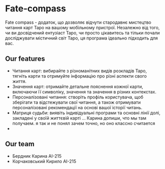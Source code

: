 # Fate-compass

Fate compass - додаток, що дозволяє відчути стародавнє мистецтво читання карт Таро на вашому мобільному пристрої. Незалежно від того, чи ви досвідчений ентузіаст Таро, чи просто цікавитесь та тільки почали досліджувати містичний світ Таро, ця програма ідеально підходить для вас.

## Our features

- Читання карт: вибирайте з різноманітних видів розкладів Таро, тягніть карти та отримуйте інформацію про різні аспекти свого життя.
- Значення карт: отримайте детальне пояснення кожної карти, включаючи її символіку, значення та значення в різних контекстах.
- Персоналізовані читання: створіть профіль користувача, щоб зберігати та відстежувати свої читання, а також отримувати персоналізовані рекомендації на основі вашої історії читань.
- Матриця судьби: виявіть індивідуальні програми та основні лінії долі, закладені у своїй життєвій карті ... Карина допиши, что мы там получаем. я так и не понял зачем точно, но оно классно считается
- 


## Our team

- Бердник Карина АІ-215
- Корчаковський Кирило АІ-215

##
